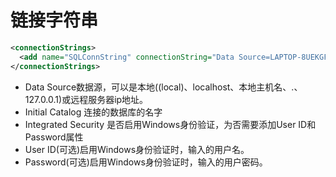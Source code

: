 # 链接字符串

```xml
<connectionStrings>
  <add name="SQLConnString" connectionString="Data Source=LAPTOP-8UEKGF6S;Initial Catalog=StuMgrDB;Integrated Security=True" />
</connectionStrings>
```


* Data Source数据源，可以是本地((local)、localhost、本地主机名、.、127.0.0.1)或远程服务器ip地址。
* Initial Catalog 连接的数据库的名字
* Integrated Security 是否启用Windows身份验证，为否需要添加User ID和Password属性
* User ID(可选)启用Windows身份验证时，输入的用户名。
* Password(可选)启用Windows身份验证时，输入的用户密码。